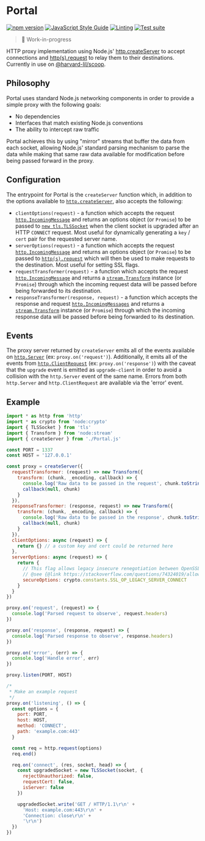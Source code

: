 # Portal

[![npm version](https://badge.fury.io/js/@harvard-lil%2Fportal.svg)](https://badge.fury.io/js/@harvard-lil%2Fportal) [![JavaScript Style Guide](https://img.shields.io/badge/code_style-standard-brightgreen.svg)](https://standardjs.com) [![Linting](https://github.com/harvard-lil/portal/actions/workflows/lint.yml/badge.svg?branch=main)](https://github.com/harvard-lil/portal/actions/workflows/lint.yml) [![Test suite](https://github.com/harvard-lil/portal/actions/workflows/test.yml/badge.svg?branch=main)](https://github.com/harvard-lil/portal/actions/workflows/test.yml)

> 🚧 Work-in-progress 

HTTP proxy implementation using Node.js' [http.createServer](https://nodejs.org/api/http.html#httpcreateserveroptions-requestlistener) to accept connections and [http(s).request](https://nodejs.org/api/http.html#httprequestoptions-callback) to relay them to their destinations. Currently in use on [@harvard-lil/scoop](https://github.com/harvard-lil/scoop).

## Philosophy

Portal uses standard Node.js networking components in order to provide a simple proxy with the following goals:

- No dependencies
- Interfaces that match existing Node.js conventions
- The ability to intercept raw traffic

Portal achieves this by using "mirror" streams that buffer the data from each socket, allowing Node.js' standard parsing mechanism to parse the data while making that same raw data available for modification before being passed forward in the proxy.

## Configuration

The entrypoint for Portal is the `createServer` function which, in addition to the options available to [`http.createServer`](https://nodejs.org/api/http.html#httpcreateserveroptions-requestlistener), also accepts the following:

- `clientOptions(request)` - a function which accepts the request [`http.IncomingMessage`](https://nodejs.org/api/http.html#class-httpincomingmessage) and returns an options object (or `Promise`) to be passed to [`new tls.TLSSocket`](https://nodejs.org/api/tls.html#new-tlstlssocketsocket-options) when the client socket is upgraded after an HTTP `CONNECT` request. Most useful for dynamically generating a `key` / `cert` pair for the requested server name.
- `serverOptions(request)` - a function which accepts the request [`http.IncomingMessage`](https://nodejs.org/api/http.html#class-httpincomingmessage) and returns an options object (or `Promise`) to be passed to [`http(s).request`](https://nodejs.org/api/http.html#httprequestoptions-callback) which will then be used to make requests to the destination. Most useful for setting SSL flags.
- `requestTransformer(request)` - a function which accepts the request [`http.IncomingMessage`](https://nodejs.org/api/http.html#class-httpincomingmessage) and returns a [`stream.Transform`](https://nodejs.org/api/stream.html#class-streamtransform) instance (or `Promise`) through which the incoming request data will be passed before being forwarded to its destination.
- `responseTransformer(response, request)` - a function which accepts the response and request [`http.IncomingMessages`](https://nodejs.org/api/http.html#class-httpincomingmessage) and returns a [`stream.Transform`](https://nodejs.org/api/stream.html#class-streamtransform) instance (or `Promise`) through which the incoming response data will be passed before being forwarded to its destination.

## Events

The proxy server returned by `createServer` emits all of the events available on [`http.Server`](https://nodejs.org/api/http.html#class-httpserver) (ex: `proxy.on('request')`). Additionally, it emits all of the events from [`http.ClientRequest`](https://nodejs.org/api/http.html#class-httpclientrequest) (ex: `proxy.on('response')`) with the caveat that the `upgrade` event is emitted as `upgrade-client` in order to avoid a collision with the `http.Server` event of the same name. Errors from both `http.Server` and `http.ClientRequest` are available via the 'error' event.

## Example

```js
import * as http from 'http'
import * as crypto from 'node:crypto'
import { TLSSocket } from 'tls'
import { Transform } from 'node:stream'
import { createServer } from './Portal.js'

const PORT = 1337
const HOST = '127.0.0.1'

const proxy = createServer({
  requestTransformer: (request) => new Transform({
    transform: (chunk, _encoding, callback) => {
      console.log('Raw data to be passed in the request', chunk.toString())
      callback(null, chunk)
    }
  }),
  responseTransformer: (response, request) => new Transform({
    transform: (chunk, _encoding, callback) => {
      console.log('Raw data to be passed in the response', chunk.toString())
      callback(null, chunk)
    }
  }),
  clientOptions: async (request) => {
    return {} // a custom key and cert could be returned here
  },
  serverOptions: async (request) => {
    return {
      // This flag allows legacy insecure renegotiation between OpenSSL and unpatched servers
      // @see {@link https://stackoverflow.com/questions/74324019/allow-legacy-renegotiation-for-nodejs}
      secureOptions: crypto.constants.SSL_OP_LEGACY_SERVER_CONNECT
    }
  }
})

proxy.on('request', (request) => {
  console.log('Parsed request to observe', request.headers)
})

proxy.on('response', (response, request) => {
  console.log('Parsed response to observe', response.headers)
})

proxy.on('error', (err) => {
  console.log('Handle error', err)
})

proxy.listen(PORT, HOST)

/*
 * Make an example request
 */
proxy.on('listening', () => {
  const options = {
    port: PORT,
    host: HOST,
    method: 'CONNECT',
    path: 'example.com:443'
  }

  const req = http.request(options)
  req.end()

  req.on('connect', (res, socket, head) => {
    const upgradedSocket = new TLSSocket(socket, {
      rejectUnauthorized: false,
      requestCert: false,
      isServer: false
    })

    upgradedSocket.write('GET / HTTP/1.1\r\n' +
      'Host: example.com:443\r\n' +
      'Connection: close\r\n' +
      '\r\n')
  })
})

```
